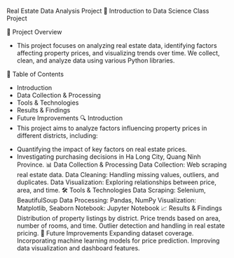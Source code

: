 Real Estate Data Analysis Project
🚀 Introduction to Data Science Class Project

📌 Project Overview
- This project focuses on analyzing real estate data, identifying factors affecting property prices, and visualizing trends over time. We collect, clean, and analyze data using various Python libraries.

📂 Table of Contents
- Introduction
- Data Collection & Processing
- Tools & Technologies
- Results & Findings
- Future Improvements
🔍 Introduction
- This project aims to analyze factors influencing property prices in different districts, including:  
+ Quantifying the impact of key factors on real estate prices.
+ Investigating purchasing decisions in Ha Long City, Quang Ninh Province.
📊 Data Collection & Processing
  Data Collection: Web scraping real estate data.
  Data Cleaning: Handling missing values, outliers, and duplicates.
  Data Visualization: Exploring relationships between price, area, and time.
🛠 Tools & Technologies
  Data Scraping: Selenium, BeautifulSoup
  Data Processing: Pandas, NumPy
  Visualization: Matplotlib, Seaborn
  Notebook: Jupyter Notebook
📈 Results & Findings
  Distribution of property listings by district.
  Price trends based on area, number of rooms, and time.
  Outlier detection and handling in real estate pricing.
🚀 Future Improvements
  Expanding dataset coverage.
  Incorporating machine learning models for price prediction.
  Improving data visualization and dashboard features.

